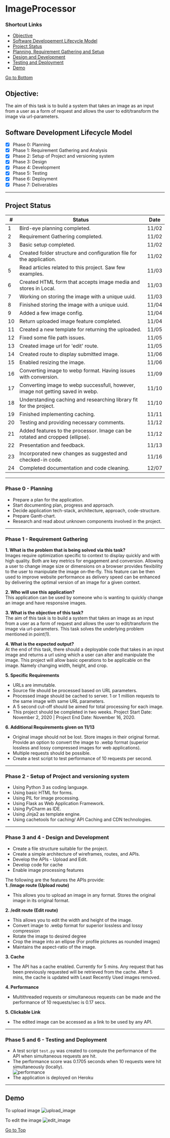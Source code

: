 # ImageProcessor

### Shortcut Links
- [Objective](#objective)<br>
- [Software Developement Lifecycle Model](#software-development-lifecycle-model)<br>
- [Project Status](#project-status)<br>
- [Planning, Requirement Gathering and Setup](#phase-0---planning)<br>
- [Design and Development](#phase-3-and-4---design-and-development)<br>
- [Testing and Deployment](#phase-5-and-6---testing-and-deployment)<br>
- [Demo](#demo)<br>

[Go to Bottom](#demo)

## Objective:
The aim of this task is to build a system that takes an image as an input from a user as a form of request and allows the user to edit/transform the image via url-parameters.

## Software Development Lifecycle Model
- [x] Phase 0: Planning
- [x] Phase 1: Requirement Gathering and Analysis
- [x] Phase 2: Setup of Project and versioning system
- [x] Phase 3: Design
- [x] Phase 4: Development
- [x] Phase 5: Testing
- [x] Phase 6: Deployment
- [x] Phase 7: Deliverables

- - - -
## Project Status
| # |        Status                                                                 | Date 
|---|-------------------------------------------------------------------------------|------
| 1 |Bird-eye planning completed.                                                   | 11/02
| 2 |Requirement Gathering completed.                                               | 11/02
| 3 |Basic setup completed.                                                         | 11/02
| 4 |Created folder structure and configuration file for the application.           | 11/02
| 5 |Read articles related to this project. Saw few examples.                       | 11/03
| 6 |Created HTML form that accepts image media and stores in Local.                | 11/03
| 7 |Working on storing the image with a unique uuid.                               | 11/03
| 8 |Finished storing the image with a unique uuid.                                 | 11/04
| 9 |Added a few image config.					                                            | 11/04
|10 |Return uploaded image feature completed.		                                    | 11/04
|11 |Created a new template for returning the uploaded.                             | 11/05
|12 |Fixed some file path issues.                                                   | 11/05
|13 |Created image url for 'edit' route.                                            | 11/05
|14 |Created route to display submitted image.                                      | 11/06
|15 |Enabled resizing the image.                                                    | 11/06
|16 |Converting image to webp format. Having issues with conversion.                | 11/09
|17 |Converting image to webp successfull, however, image not getting saved in webp.| 11/10
|18 |Understanding caching and researching library fit for the project.				      | 11/10
|19 |Finished implementing caching.													                        | 11/11
|20 |Testing and providing necessary comments.										                  | 11/12
|21 |Added features to the processor. Image can be rotated and cropped (ellipse).	  | 11/12
|22 |Presentation and feedback.														                          | 11/13
|23 |Incorporated new changes as suggested and checked-in code.						          | 11/16
|24 |Completed documentation and code cleaning.									                    | 12/07

- - - -
### Phase 0 - Planning
*	Prepare a plan for the application.
*	Start documenting plan, progress and approach.
*	Decide application tech-stack, architecture, approach, code-structure.
*	Prepare Gantt-chart.
*	Research and read about unknown components involved in the project.

- - - -
### Phase 1 - Requirement Gathering
**1. What is the problem that is being solved via this task?**<br>
Images require optimization specific to context to display quickly and with high quality. Both are key metrics for engagement and conversion.
Allowing a user to change image size or dimensions on a browser provides flexibility to the user to manipulate the image on-the-fly. This feature can be then used to improve website performance as delivery speed can be enhanced by delivering the optimal version of an image for a given context.<br>

**2. Who will use this application?**<br>
This application can be used by someone who is wanting to quickly change an image and have responsive images.<br>

**3. What is the objective of this task?**<br>
The aim of this task is to build a system that takes an image as an input from a user as a form of request and allows the user to edit/transform the image via url-parameters. This task solves the underlying problem mentioned in point(1).<br>

**4. What is the expected output?**<br>
At the end of this task, there should a deployable code that takes in an input image and returns a url using which a user can alter and manipulate the image. This project will allow basic operations to be applicable on the image. Namely changing width, height, and crop.<br>

**5. Specific Requirements**<br>
  - URLs are immutable.<br>
  - Source file should be processed based on URL parameters.<br>
  - Processed image should be cached to server. 1 or 1 million requests to the same image with same URL parameters.<br>
  - A 5 second cut-off should be aimed for total processing for each image.<br>
  - This project should be completed in two weeks. Project Start Date: November 2, 2020 | Project End Date: November 16, 2020.<br>

**6. Additional Requirements given on 11/13**<br>
  - Original image should not be lost. Store images in their original format. Provide an option to convert the image to .webp format (superior lossless and lossy compressed images for web applications).<br>
  - Multiple requests should be possible.<br>
  - Create a test script to test performance of 10 requests per second.
  
 - - - -
 ### Phase 2 - Setup of Project and versioning system
 - Using Python 3 as coding language.
 - Using basic HTML for forms.
 - Using PIL for image processing.
 - Using Flask as Web Application Framework.
 - Using PyCharm as IDE.
 - Using Jinja2 as template engine.
 - Using cachetools for caching/ API Caching and CDN technologies.
 
 - - - -
 ### Phase 3 and 4 - Design and Development
- Create a file structure suitable for the project.
- Create a simple architecture of wireframes, routes, and APIs.
- Develop the APIs - Upload and Edit.
- Develop code for cache
- Enable image processing features

The following are the features the APIs provide:<br>
**1. /image route (Upload route)**<br>
  * This allows you to upload an image in any format. Stores the original image in its original format.<br>
  
**2. /edit route (Edit route)**<br>
  * This allows you to edit the width and height of the image. 
  * Convert image to .webp format for superior lossless and lossy compression
  * Rotate the image to desired degree
  * Crop the image into an ellipse (For profile pictures as rounded images)
  * Maintains the aspect-ratio of the image.<br>
  
**3. Cache**<br>
  * The API has a cache enabled. Currently for 5 mins. Any request that has been previously requested will be retrieved from the cache. After 5 mins, the cache is updated with Least Recently Used images removed.<br>
  
**4. Performance**<br>
  * Multithreaded requests or simultaneous requests can be made and the performance of 10 requests/sec is 0.17 secs. <br>
  
**5. Clickable Link**<br>
  * The edited image can be accessed as a link to be used by any API.<br>

- - - -
 ### Phase 5 and 6 - Testing and Deployment
 - A test script `test.py` was created to compute the performance of the API when simultaneous requests are hit. 
 - The performance score was 0.1705 seconds when 10 requests were hit simultaneously (locally).<br>
 ![performance](images/performance.jpeg)
 - The application is deployed on Heroku
 
 - - - -
 ## Demo
 To upload image
 ![upload_image](images/upload_image.gif)
 
 To edit the image
 ![edit_image](images/edit_image.gif)
 
 
[Go to Top](#imageprocessor)
